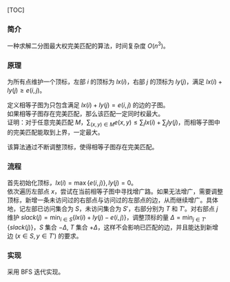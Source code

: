 [TOC]

### 简介

一种求解二分图最大权完美匹配的算法，时间复杂度 $O(n^3)$。

### 原理

为所有点维护一个顶标，左部 $i$ 的顶标为 $lx (i)$，右部 $j$ 的顶标为 $ly (j)$，满足 $lx (i) + ly (j) \geq e (i, j)$。

定义相等子图为只包含满足 $lx (i) + ly (j) = e(i, j)$ 的边的子图。  
如果相等子图存在完美匹配，那么该匹配一定同时权最大。  
证明：对于任意完美匹配 $M$，$\sum_{(x, y) \in M} e (x, y) \leq \sum_{i}lx (i) + \sum_{j} ly (j)$，而相等子图中的完美匹配能取到上界，一定最大。

该算法通过不断调整顶标，使得相等子图存在完美匹配。

### 流程

首先初始化顶标，$lx (i) = \max \{e (i, j)\}, ly (j) = 0$。  
依次遍历左部点 $x$，尝试在当前相等子图中寻找增广路。如果无法增广，需要调整顶标，新增一条未访问过的右部点与访问过的左部点的边，从而继续增广。具体地，记左部已访问集合为 $S$，未访问集合为 $S'$，右部分别为 $T$ 和 $T'$。对右部点 $j$ 维护 $slack (j) = \min_{i \in S} \{ lx (i) + ly (j) -e (i, j)\}$，调整顶标的量 $\Delta = \min_{j \in T'} \{ slack (j) \}$，$S$ 集合 $-\Delta$, $T$ 集合 $+\Delta$，这样不会影响已匹配的边，并且能达到新增边 $(x \in S, y \in T')$ 的要求。

### 实现

采用 BFS 迭代实现。